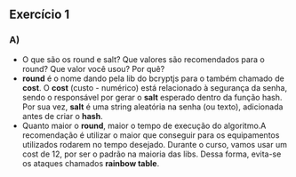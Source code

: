 ## Exercício 1
### A)
-  O que são os round e salt? Que valores são recomendados para o round? Que valor você usou? Por quê? 
- **round** é o nome dando pela lib do bcryptjs para o também chamado de **cost**. O **cost** (custo - numérico) está relacionado à segurança da senha, sendo o responsável por gerar o **salt** esperado dentro da função hash. Por sua vez, **salt** é uma string aleatória na senha (ou texto), adicionada antes de criar o **hash**.
- Quanto maior o **round**, maior o tempo de execução do algoritmo.A recomendação é utilizar o maior que conseguir para os equipamentos utilizados rodarem no tempo desejado. Durante o curso, vamos usar um cost de 12, por ser o padrão na maioria das libs. Dessa forma, evita-se os ataques chamados **rainbow table**.